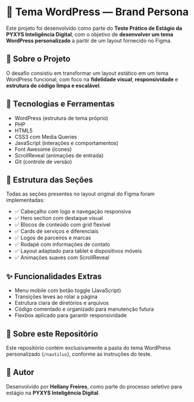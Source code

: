 # 🚀 Tema WordPress — Brand Persona 

Este projeto foi desenvolvido como parte do **Teste Prático de Estágio da PYXYS Inteligência Digital**, com o objetivo de **desenvolver um tema WordPress personalizado** a partir de um layout fornecido no Figma.

## 📌 Sobre o Projeto

O desafio consistiu em transformar um layout estático em um tema WordPress funcional, com foco na **fidelidade visual**, **responsividade** e **estrutura de código limpa e escalável**.

## 🧰 Tecnologias e Ferramentas

- WordPress (estrutura de tema próprio)
- PHP
- HTML5
- CSS3 com Media Queries
- JavaScript (interações e comportamentos)
- Font Awesome (ícones)
- ScrollReveal (animações de entrada)
- Git (controle de versão)

## 🧱 Estrutura das Seções

Todas as seções presentes no layout original do Figma foram implementadas:

- ✅ Cabeçalho com logo e navegação responsiva  
- ✅ Hero section com destaque visual  
- ✅ Blocos de conteúdo com grid flexível  
- ✅ Cards de serviços e diferenciais  
- ✅ Logos de parceiros e marcas  
- ✅ Rodapé com informações de contato  
- ✅ Layout adaptado para tablet e dispositivos móveis  
- ✅ Animações suaves com ScrollReveal  

## ✨ Funcionalidades Extras

- Menu mobile com botão toggle (JavaScript)
- Transições leves ao rolar a página
- Estrutura clara de diretórios e arquivos
- Código comentado e organizado para manutenção futura
- Flexbox aplicado para garantir responsividade

## 📁 Sobre este Repositório

Este repositório contém exclusivamente a pasta do tema WordPress personalizado (`/nautilus`), conforme as instruções do teste.

## 👤 Autor

Desenvolvido por **Hellany Freires**, como parte do processo seletivo para estágio na **PYXYS Inteligência Digital**.
